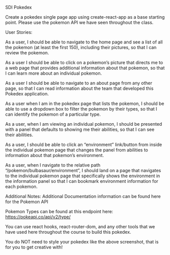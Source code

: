 
SDI Pokedex

Create a pokedex single page app using create-react-app as a base starting point.  Please use the pokemon API we have seen throughout the class.  

User Stories:

As a user, I should be able to navigate to the home page and see a list of all the pokemon (at least the first 150), including their pictures, so that I can review the pokemon.

As a user I should be able to click on a pokemon’s picture that directs me to a web page that provides additional information about that pokemon, so that I can learn more about an individual pokemon.  

As a user I should be able to navigate to an about page from any other page, so that I can read information about the team that developed this Pokedex application. 

As a user when I am in the pokedex page that lists the pokemon, I should be able to use a dropdown box to filter the pokemon by their types, so that I can identify the pokemon of a particular type.

As a user, when I am viewing an individual pokemon, I should be presented with a panel that defaults to showing me their abilities, so that I can see their abilities.

As a user, I should be able to click an “environment” link/button from inside the individual pokemon page that changes the panel from abilities to information about that pokemon’s environment.

As a user, when I navigate to the relative path “/pokemon/bulbasaur/environment”, I should land on a page that navigates to the individual pokemon page that specifically shows the environment in the information panel so that I can bookmark environment information for each pokemon.





Additional Notes:
Additional Documentation information can be found here for the Pokemon API

Pokemon Types can be found at this endpoint here: https://pokeapi.co/api/v2/type/
    
You can use react hooks, react-router-dom, and any other tools that we have used here throughout the course to build this pokedex.  

You do NOT need to style your pokedex like the above screenshot, that is for you to get creative with!
